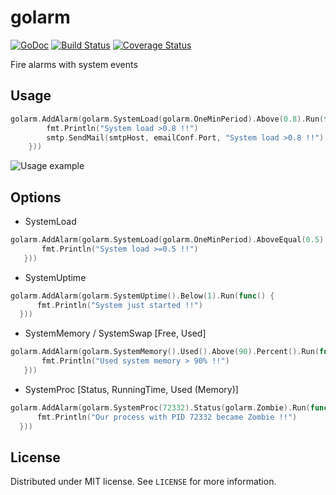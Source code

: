 # golarm
[![GoDoc](https://godoc.org/github.com/msempere/golarm?status.svg)](https://godoc.org/github.com/msempere/golarm)
[![Build Status](https://travis-ci.org/msempere/golarm.svg?branch=master)](https://travis-ci.org/msempere/golarm)
[![Coverage Status](https://coveralls.io/repos/msempere/golarm/badge.svg?branch=master)](https://coveralls.io/r/msempere/golarm?branch=master)

Fire alarms with system events

## Usage
```go
golarm.AddAlarm(golarm.SystemLoad(golarm.OneMinPeriod).Above(0.8).Run(func() {
		fmt.Println("System load >0.8 !!")
		smtp.SendMail(smtpHost, emailConf.Port, "System load >0.8 !!")
	}))
```

![Usage example](http://i.imgur.com/FybUkVg.gif)

## Options
 - SystemLoad
 
 ```go
golarm.AddAlarm(golarm.SystemLoad(golarm.OneMinPeriod).AboveEqual(0.5).Run(func() {
		fmt.Println("System load >=0.5 !!")
	}))
```
 - SystemUptime
 
  ```go
golarm.AddAlarm(golarm.SystemUptime().Below(1).Run(func() {
		fmt.Println("System just started !!")
	}))
```
 - SystemMemory / SystemSwap [Free, Used]
 
 ```go
golarm.AddAlarm(golarm.SystemMemory().Used().Above(90).Percent().Run(func() {
		fmt.Println("Used system memory > 90% !!")
	}))
```
 - SystemProc [Status, RunningTime, Used (Memory)]

  ```go
golarm.AddAlarm(golarm.SystemProc(72332).Status(golarm.Zombie).Run(func() {
		fmt.Println("Our process with PID 72332 became Zombie !!")
	}))
```

## License
Distributed under MIT license. See `LICENSE` for more information.
